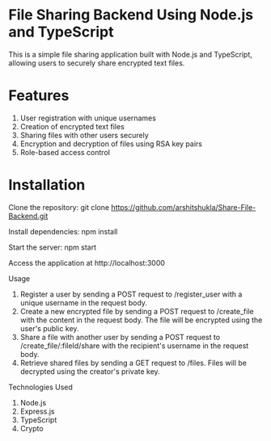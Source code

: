 # File Sharing Backend Using Node.js and TypeScript
This is a simple file sharing application built with Node.js and TypeScript, allowing users to securely share encrypted text files.
# Features
1. User registration with unique usernames
2. Creation of encrypted text files
3. Sharing files with other users securely
4. Encryption and decryption of files using RSA key pairs
5. Role-based access control

# Installation
Clone the repository:
git clone https://github.com/arshitshukla/Share-File-Backend.git

Install dependencies:
npm install

Start the server:
npm start

Access the application at http://localhost:3000

Usage

1. Register a user by sending a POST request to /register_user with a unique username in the request body.
2. Create a new encrypted file by sending a POST request to /create_file with the content in the request body. The file will be encrypted using the user's public key.
3. Share a file with another user by sending a POST request to /create_file/:fileId/share with the recipient's username in the request body.
4. Retrieve shared files by sending a GET request to /files. Files will be decrypted using the creator's private key.

Technologies Used

1. Node.js
2. Express.js
3. TypeScript
4. Crypto
